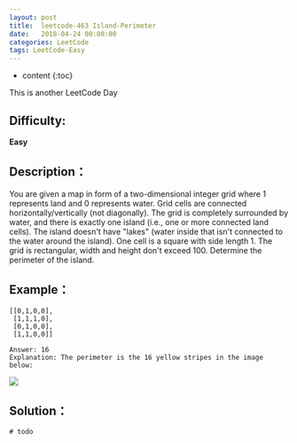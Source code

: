 ```yaml
---
layout: post
title:  leetcode-463 Island-Perimeter
date:   2018-04-24 00:00:00
categories: LeetCode
tags: LeetCode-Easy
---
```


* content
{:toc}

This is another LeetCode Day

## Difficulty:

**Easy**

## Description：

You are given a map in form of a two-dimensional integer grid where 1 represents land and 
0 represents water. Grid cells are connected horizontally/vertically (not diagonally). 
The grid is completely surrounded by water, and there is exactly one island (i.e., one or 
more connected land cells). The island doesn't have "lakes" (water inside that isn't 
connected to the water around the island). One cell is a square with side length 1. 
The grid is rectangular, width and height don't exceed 100. Determine the perimeter of the island.

## Example：

```
[[0,1,0,0],
 [1,1,1,0],
 [0,1,0,0],
 [1,1,0,0]]

Answer: 16
Explanation: The perimeter is the 16 yellow stripes in the image below:
```
![](./src/island.png)

## Solution：

```
# todo
```